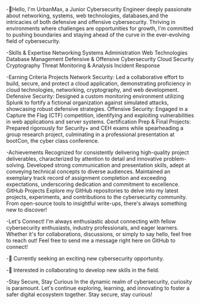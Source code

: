 -👋Hello, I'm UrbanMax,
a Junior Cybersecurity Engineer deeply passionate about networking, systems, web technologies, 
databases,and the intricacies of both defensive and offensive cybersecurity. 
Thriving in environments where challenges are opportunities for growth, 
I'm committed to pushing boundaries and staying ahead of the curve in the ever-evolving field of cybersecurity.

-Skills & Expertise
Networking
Systems Administration
Web Technologies
Database Management
Defensive & Offensive Cybersecurity
Cloud Security
Cryptography
Threat Monitoring & Analysis
Incident Response

-Earning Criteria Projects
Network Security: Led a collaborative effort to build, secure, and protect a cloud application, demonstrating proficiency
in cloud technologies, networking, cryptography, and web development.
Defensive Security: Designed a custom monitoring environment utilizing Splunk to fortify a fictional organization against
simulated attacks, showcasing robust defensive strategies.
Offensive Security: Engaged in a Capture the Flag (CTF) competition, identifying and exploiting vulnerabilities
in web applications and server systems.
Certification Prep & Final Projects: Prepared rigorously for Security+ and CEH exams while spearheading a group research project,
culminating in a professional presentation at bootCon, the cyber class conference.

-Achievements
Recognized for consistently delivering high-quality project deliverables, characterized by attention to detail and innovative problem-solving.
Developed strong communication and presentation skills, adept at conveying technical concepts to diverse audiences.
Maintained an exemplary track record of assignment completion and exceeding expectations, underscoring dedication and commitment to excellence.
GitHub Projects
Explore my GitHub repositories to delve into my latest projects, experiments, and contributions to the cybersecurity community. 
From open-source tools to insightful write-ups, there's always something new to discover!

-Let's Connect!
I'm always enthusiastic about connecting with fellow cybersecurity enthusiasts, industry professionals, and eager learners.
Whether it's for collaborations, discussions, or simply to say hello, feel free to reach out! Feel free to send me a message right here on GitHub to connect!

-🌱 Currently seeking an exciting new cybersecurity opportunity.

-💞️ Interested in collaborating to develop new skills in the field.

-Stay Secure, Stay Curious
In the dynamic realm of cybersecurity, curiosity is paramount. Let's continue exploring, learning, 
and innovating to foster a safer digital ecosystem together. Stay secure, stay curious!


<!---
UrbanMax/UrbanMax is a ✨ special ✨ repository because its `README.md` (this file) appears on your GitHub profile.
You can click the Preview link to take a look at your changes.
--->
